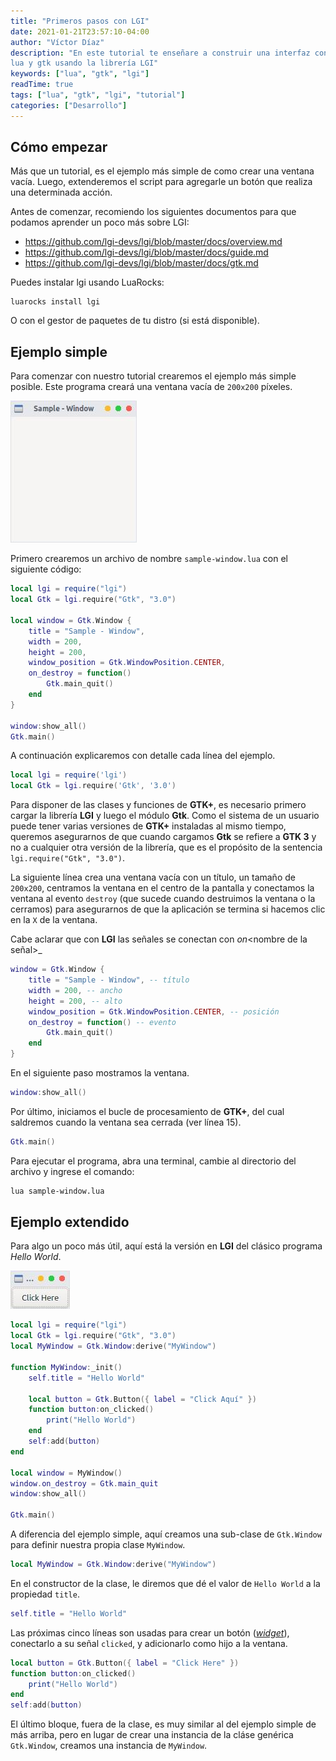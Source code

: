 ```yaml
---
title: "Primeros pasos con LGI"
date: 2021-01-21T23:57:10-04:00
author: "Víctor Díaz"
description: "En este tutorial te enseñare a construir una interfaz con
lua y gtk usando la librería LGI"
keywords: ["lua", "gtk", "lgi"]
readTime: true
tags: ["lua", "gtk", "lgi", "tutorial"]
categories: ["Desarrollo"]
---
```


## Cómo empezar

Más que un tutorial, es el ejemplo más simple de como crear una ventana vacía.
Luego, extenderemos el script para agregarle un botón que realiza una determinada acción.

Antes de comenzar, recomiendo los siguientes documentos para que podamos aprender
un poco más sobre LGI:

* https://github.com/lgi-devs/lgi/blob/master/docs/overview.md
* https://github.com/lgi-devs/lgi/blob/master/docs/guide.md
* https://github.com/lgi-devs/lgi/blob/master/docs/gtk.md

Puedes instalar lgi usando LuaRocks:

```
luarocks install lgi
```

O con el gestor de paquetes de tu distro (si está disponible).

## Ejemplo simple

Para comenzar con nuestro tutorial crearemos el ejemplo más simple posible.
Este programa creará una ventana vacía de `200x200` píxeles.

![simple-window.lua](/images/post/primeros-pasos-con-lua-gtk/screen1.jpg)

Primero crearemos un archivo de nombre `sample-window.lua`
con el siguiente código:

```lua
local lgi = require("lgi")
local Gtk = lgi.require("Gtk", "3.0")

local window = Gtk.Window {
	title = "Sample - Window",
	width = 200,
	height = 200,
	window_position = Gtk.WindowPosition.CENTER,
	on_destroy = function()
		Gtk.main_quit()
	end
}

window:show_all()
Gtk.main()
```

A continuación explicaremos con detalle cada línea del ejemplo.

```lua
local lgi = require('lgi')
local Gtk = lgi.require('Gtk', '3.0')
```

Para disponer de las clases y funciones de **GTK+**, es necesario primero cargar la
librería **LGI** y luego el módulo **Gtk**. Como el sistema de un usuario puede tener varias
versiones de **GTK+** instaladas al mismo tiempo, queremos asegurarnos de que cuando
cargamos **Gtk** se refiere a **GTK 3** y no a cualquier otra versión de la librería,
que es el propósito de la sentencia `lgi.require("Gtk", "3.0")`.

La siguiente línea crea una ventana vacía con un título, un tamaño de `200x200`,
centramos la ventana en el centro de la pantalla y conectamos la ventana al evento
`destroy` (que sucede cuando destruimos la ventana o la cerramos) para asegurarnos
de que la aplicación se termina si hacemos clic en la `X` de la ventana.

Cabe aclarar que con **LGI** las señales se conectan con _on_<nombre de la señal>_

```lua
window = Gtk.Window {
	title = "Sample - Window", -- título
	width = 200, -- ancho
	height = 200, -- alto
	window_position = Gtk.WindowPosition.CENTER, -- posición
	on_destroy = function() -- evento
		Gtk.main_quit()
	end
}
```

En el siguiente paso mostramos la ventana.

```lua
window:show_all()
```

Por último, iniciamos el bucle de procesamiento de **GTK+**, del cual saldremos
cuando la ventana sea cerrada (ver línea 15).

```lua
Gtk.main()
```

Para ejecutar el programa, abra una terminal, cambie al directorio del archivo y
ingrese el comando:

```sh
lua sample-window.lua
```

## Ejemplo extendido

Para algo un poco más útil, aquí está la versión en **LGI** del clásico
programa _Hello World_.

![hello-world.lua](/images/post/primeros-pasos-con-lua-gtk/screen2.jpg)

```lua
local lgi = require("lgi")
local Gtk = lgi.require("Gtk", "3.0")
local MyWindow = Gtk.Window:derive("MyWindow")

function MyWindow:_init()
	self.title = "Hello World"

	local button = Gtk.Button({ label = "Click Aquí" })
	function button:on_clicked()
		print("Hello World")
	end
	self:add(button)
end

local window = MyWindow()
window.on_destroy = Gtk.main_quit
window:show_all()

Gtk.main()
```

A diferencia del ejemplo simple, aquí creamos una sub-clase de `Gtk.Window` para
definir nuestra propia clase `MyWindow`.

```lua
local MyWindow = Gtk.Window:derive("MyWindow")
```

En el constructor de la clase, le diremos que dé el valor de `Hello World` a la
propiedad `title`.

```lua
self.title = "Hello World"
```

Las próximas cinco líneas son usadas para crear un botón
(_[widget](http://es.wikipedia.org/wiki/Widget)_), conectarlo a su señal
`clicked`, y adicionarlo como hijo a la ventana.

```lua
local button = Gtk.Button({ label = "Click Here" })
function button:on_clicked()
	print("Hello World")
end
self:add(button)
```

El último bloque, fuera de la clase, es muy similar al del ejemplo simple de más
arriba, pero en lugar de crear una instancia de la cláse genérica `Gtk.Window`,
creamos una instancia de `MyWindow`.
